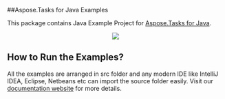 ##Aspose.Tasks for Java Examples

This package contains Java Example Project for [Aspose.Tasks for Java](http://www.aspose.com/java/project-management-component.aspx).

<p align="center">
  <a title="Download complete Aspose.Tasks for Java source code" href="https://github.com/asposetasks/Aspose_Tasks_Java/archive/master.zip">
	<img src="https://raw.github.com/AsposeExamples/java-examples-dashboard/master/images/downloadZip-Button-Large.png" />
  </a>
</p>

## How to Run the Examples?

All the examples are arranged in src folder and any modern IDE like IntelliJ IDEA, Eclipse, Netbeans etc can import the source folder easily. Visit our [documentation website](http://www.aspose.com/docs/display/tasksjava/How+to+Run+the+Examples) for more details.
